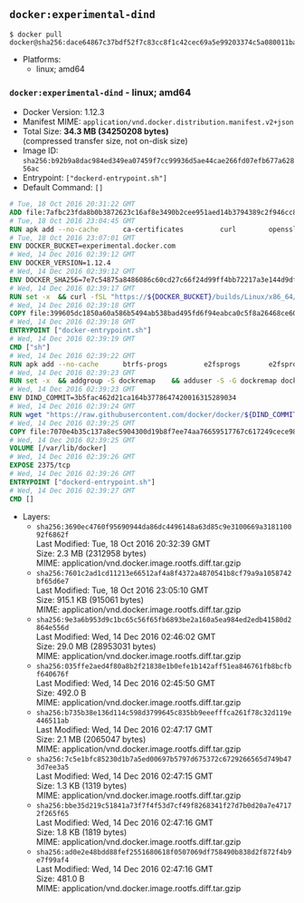 ## `docker:experimental-dind`

```console
$ docker pull docker@sha256:dace64867c37bdf52f7c83cc8f1c42cec69a5e99203374c5a080011bae2ff2da
```

-	Platforms:
	-	linux; amd64

### `docker:experimental-dind` - linux; amd64

-	Docker Version: 1.12.3
-	Manifest MIME: `application/vnd.docker.distribution.manifest.v2+json`
-	Total Size: **34.3 MB (34250208 bytes)**  
	(compressed transfer size, not on-disk size)
-	Image ID: `sha256:b92b9a8dac984ed349ea07459f7cc99936d5ae44cae266fd07efb677a62856ac`
-	Entrypoint: `["dockerd-entrypoint.sh"]`
-	Default Command: `[]`

```dockerfile
# Tue, 18 Oct 2016 20:31:22 GMT
ADD file:7afbc23fda8b0b3872623c16af8e3490b2cee951aed14b3794389c2f946cc8c7 in / 
# Tue, 18 Oct 2016 23:04:45 GMT
RUN apk add --no-cache 		ca-certificates 		curl 		openssl
# Tue, 18 Oct 2016 23:07:01 GMT
ENV DOCKER_BUCKET=experimental.docker.com
# Wed, 14 Dec 2016 02:39:12 GMT
ENV DOCKER_VERSION=1.12.4
# Wed, 14 Dec 2016 02:39:12 GMT
ENV DOCKER_SHA256=7e7c54875a8486086c60cd27c66f24d99ff4bb72217a3e144d9dfc0e1f658b7a
# Wed, 14 Dec 2016 02:39:17 GMT
RUN set -x 	&& curl -fSL "https://${DOCKER_BUCKET}/builds/Linux/x86_64/docker-${DOCKER_VERSION}.tgz" -o docker.tgz 	&& echo "${DOCKER_SHA256} *docker.tgz" | sha256sum -c - 	&& tar -xzvf docker.tgz 	&& mv docker/* /usr/local/bin/ 	&& rmdir docker 	&& rm docker.tgz 	&& docker -v
# Wed, 14 Dec 2016 02:39:18 GMT
COPY file:399605dc1850a60a586b5494ab538bad495fd6f94eabca0c5f8a26468ce6030f in /usr/local/bin/ 
# Wed, 14 Dec 2016 02:39:18 GMT
ENTRYPOINT ["docker-entrypoint.sh"]
# Wed, 14 Dec 2016 02:39:19 GMT
CMD ["sh"]
# Wed, 14 Dec 2016 02:39:22 GMT
RUN apk add --no-cache 		btrfs-progs 		e2fsprogs 		e2fsprogs-extra 		iptables 		xfsprogs 		xz
# Wed, 14 Dec 2016 02:39:23 GMT
RUN set -x 	&& addgroup -S dockremap 	&& adduser -S -G dockremap dockremap 	&& echo 'dockremap:165536:65536' >> /etc/subuid 	&& echo 'dockremap:165536:65536' >> /etc/subgid
# Wed, 14 Dec 2016 02:39:23 GMT
ENV DIND_COMMIT=3b5fac462d21ca164b3778647420016315289034
# Wed, 14 Dec 2016 02:39:24 GMT
RUN wget "https://raw.githubusercontent.com/docker/docker/${DIND_COMMIT}/hack/dind" -O /usr/local/bin/dind 	&& chmod +x /usr/local/bin/dind
# Wed, 14 Dec 2016 02:39:25 GMT
COPY file:7070e4b35c137a8ec5904300d19b8f7ee74aa76659517767c617249cece98a4a in /usr/local/bin/ 
# Wed, 14 Dec 2016 02:39:25 GMT
VOLUME [/var/lib/docker]
# Wed, 14 Dec 2016 02:39:26 GMT
EXPOSE 2375/tcp
# Wed, 14 Dec 2016 02:39:26 GMT
ENTRYPOINT ["dockerd-entrypoint.sh"]
# Wed, 14 Dec 2016 02:39:27 GMT
CMD []
```

-	Layers:
	-	`sha256:3690ec4760f95690944da86dc4496148a63d85c9e3100669a318110092f6862f`  
		Last Modified: Tue, 18 Oct 2016 20:32:39 GMT  
		Size: 2.3 MB (2312958 bytes)  
		MIME: application/vnd.docker.image.rootfs.diff.tar.gzip
	-	`sha256:7601c2ad1cd11213e66512af4a8f4372a4870541b8cf79a9a1058742bf65d6e7`  
		Last Modified: Tue, 18 Oct 2016 23:05:10 GMT  
		Size: 915.1 KB (915061 bytes)  
		MIME: application/vnd.docker.image.rootfs.diff.tar.gzip
	-	`sha256:9e3a6b953d9c1bc65c56f65fb6893be2a160a5ea984ed2edb41580d2864e556d`  
		Last Modified: Wed, 14 Dec 2016 02:46:02 GMT  
		Size: 29.0 MB (28953031 bytes)  
		MIME: application/vnd.docker.image.rootfs.diff.tar.gzip
	-	`sha256:035ffe2aed4f80a8b2f21838e1b0efe1b142aff51ea846761fb8bcfbf640676f`  
		Last Modified: Wed, 14 Dec 2016 02:45:50 GMT  
		Size: 492.0 B  
		MIME: application/vnd.docker.image.rootfs.diff.tar.gzip
	-	`sha256:b735b38e136d114c598d3799645c835bb9eeefffca261f78c32d119e446511ab`  
		Last Modified: Wed, 14 Dec 2016 02:47:17 GMT  
		Size: 2.1 MB (2065047 bytes)  
		MIME: application/vnd.docker.image.rootfs.diff.tar.gzip
	-	`sha256:7c5e1bfc85230d1b7a5ed00697b5797d675372c6729266565d749b473d7ee3a5`  
		Last Modified: Wed, 14 Dec 2016 02:47:15 GMT  
		Size: 1.3 KB (1319 bytes)  
		MIME: application/vnd.docker.image.rootfs.diff.tar.gzip
	-	`sha256:bbe35d219c51841a73f7f4f53d7cf49f8268341f27d7b0d20a7e47172f265f65`  
		Last Modified: Wed, 14 Dec 2016 02:47:16 GMT  
		Size: 1.8 KB (1819 bytes)  
		MIME: application/vnd.docker.image.rootfs.diff.tar.gzip
	-	`sha256:ad0e2e48bdd88fef2551680618f0507069df758490b838d2f872f4b9e7f99af4`  
		Last Modified: Wed, 14 Dec 2016 02:47:16 GMT  
		Size: 481.0 B  
		MIME: application/vnd.docker.image.rootfs.diff.tar.gzip
